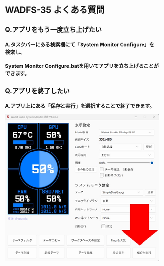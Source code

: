 # WADFS-35 よくある質問

## Q.アプリをもう一度立ち上げたい

### A.タスクバーにある検索欄にて「System Monitor Configure」を検索し、
###   System Monitor Configure.batを用いてアプリを立ち上げることができます。




## Q.アプリを終了したい

### A.アプリ上にある「保存と実行」を選択することで終了できます。
![](img/appDrop.png)
